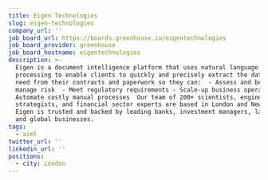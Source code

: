 ```yaml
---
title: Eigen Technologies
slug: eigen-technologies
company_url: ''
job_board_url: https://boards.greenhouse.io/eigentechnologies
job_board_provider: greenhouse
job_board_hostname: eigentechnologies
description: >-
  Eigen is a document intelligence platform that uses natural language
  processing to enable clients to quickly and precisely extract the data they
  need from their contracts and paperwork so they can:  - Assess and better
  manage risk  - Meet regulatory requirements - Scale-up business operations  -
  Automate costly manual processes  Our team of 200+ scientists, engineers,
  strategists, and financial sector experts are based in London and New York. 
  Eigen is trusted and backed by leading banks, investment managers, law firms
  and global businesses.
tags:
  - aiml
twitter_url: ''
linkedin_url: ''
positions:
  - city: London
---
```

